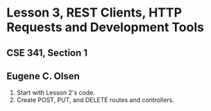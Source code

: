 # Lesson 3, REST Clients, HTTP Requests and Development Tools
## CSE 341, Section 1
## Eugene C. Olsen  
1. Start with Lesson 2's code.
2. Create POST, PUT, and DELETE routes and controllers.
